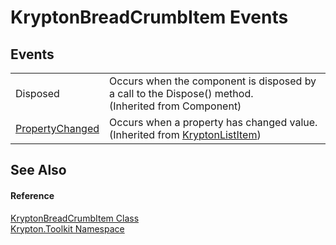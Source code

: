 # KryptonBreadCrumbItem Events




## Events
<table>
<tr>
<td>Disposed</td>
<td>Occurs when the component is disposed by a call to the Dispose() method.<br />(Inherited from Component)</td></tr>
<tr>
<td><a href="120d3467-d20f-988e-1b37-266721a28271.md">PropertyChanged</a></td>
<td>Occurs when a property has changed value.<br />(Inherited from <a href="33541c9a-6117-f59c-b8b8-6a1804a64d9c.md">KryptonListItem</a>)</td></tr>
</table>

## See Also


#### Reference
<a href="edfb6460-f812-2b8c-8eea-321f0770a140.md">KryptonBreadCrumbItem Class</a>  
<a href="79d2eac2-21f4-54ff-7552-b20c33c30600.md">Krypton.Toolkit Namespace</a>  
